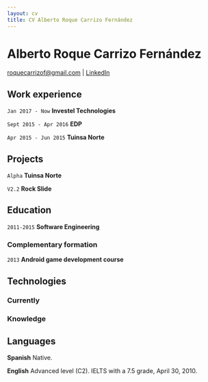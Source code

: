 ```yaml
---
layout: cv
title: CV Alberto Roque Carrizo Fernández
---
```

# Alberto Roque Carrizo Fernández

<div id="webaddress">
  <a href="mailto:roquecarrizof@gmail.com" target="_top">roquecarrizof@gmail.com</a> 
| <a href="https://www.linkedin.com/in/roque-carrizo-fernandez/">LinkedIn</a>
</div>

## Work experience

`Jan 2017 - Now`
__Investel Technologies__ 

`Sept 2015 - Apr 2016`
__EDP__ 

`Apr 2015 - Jun 2015`
__Tuinsa Norte__ 


## Projects

`Alpha`
__Tuinsa Norte__ 

`V2.2`
__Rock Slide__ 

## Education

`2011-2015`
__Software Engineering__

### Complementary formation

`2013`
__Android game development course__

## Technologies

### Currently

### Knowledge

## Languages

__Spanish__ Native.

__English__ Advanced level (C2). IELTS with a 7.5 grade, April 30, 2010.


<!-- ### Footer 
Last updated: Jul 2018 -->
